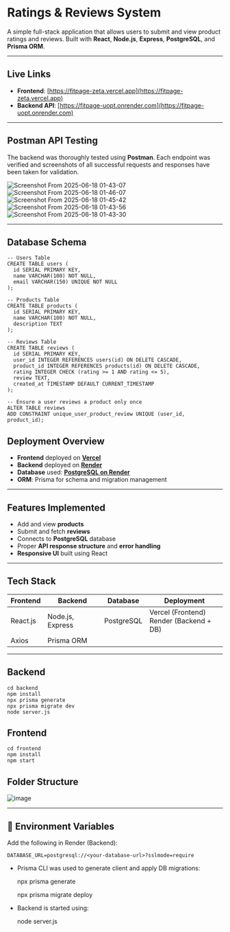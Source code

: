 #  Ratings & Reviews System

A simple full-stack application that allows users to submit and view product ratings and reviews. Built with **React**, **Node.js**, **Express**, **PostgreSQL**, and **Prisma ORM**.

---

##  Live Links

- **Frontend**: [https://fitpage-zeta.vercel.app](https://fitpage-zeta.vercel.app)
- **Backend API**: [https://fitpage-uopt.onrender.com](https://fitpage-uopt.onrender.com)

---

##  Postman API Testing

The backend was thoroughly tested using **Postman**. Each endpoint was verified and screenshots of all successful requests and responses have been taken for validation.

![Screenshot From 2025-06-18 01-43-07](https://github.com/user-attachments/assets/242b94f1-4ae6-4997-a8b6-eff6dbfa39ab)
![Screenshot From 2025-06-18 01-46-07](https://github.com/user-attachments/assets/09c1679c-0650-4d0d-acf3-b58dd90600f1)
![Screenshot From 2025-06-18 01-45-42](https://github.com/user-attachments/assets/1fe797a5-d99d-4a32-bf3c-e4959b7e2e15)
![Screenshot From 2025-06-18 01-43-56](https://github.com/user-attachments/assets/3f8f2fdb-48f0-4a49-b0d9-6e6925197104)
![Screenshot From 2025-06-18 01-43-30](https://github.com/user-attachments/assets/b36c4fcd-7898-4cb2-ae64-1afc24dd967e)


---

## Database Schema
```
-- Users Table
CREATE TABLE users (
  id SERIAL PRIMARY KEY,
  name VARCHAR(100) NOT NULL,
  email VARCHAR(150) UNIQUE NOT NULL
);

-- Products Table
CREATE TABLE products (
  id SERIAL PRIMARY KEY,
  name VARCHAR(100) NOT NULL,
  description TEXT
);

-- Reviews Table
CREATE TABLE reviews (
  id SERIAL PRIMARY KEY,
  user_id INTEGER REFERENCES users(id) ON DELETE CASCADE,
  product_id INTEGER REFERENCES products(id) ON DELETE CASCADE,
  rating INTEGER CHECK (rating >= 1 AND rating <= 5),
  review TEXT,
  created_at TIMESTAMP DEFAULT CURRENT_TIMESTAMP
);

-- Ensure a user reviews a product only once
ALTER TABLE reviews
ADD CONSTRAINT unique_user_product_review UNIQUE (user_id, product_id);
```

##  Deployment Overview

- **Frontend** deployed on [**Vercel**](https://vercel.com)
- **Backend** deployed on [**Render**](https://render.com)
- **Database** used: [**PostgreSQL on Render**](https://render.com)
- **ORM**: Prisma for schema and migration management

---

##  Features Implemented

- Add and view **products**
- Submit and fetch **reviews**
- Connects to **PostgreSQL** database
- Proper **API response structure** and **error handling**
- **Responsive UI** built using React

---

##  Tech Stack

| Frontend        | Backend          | Database     | Deployment      |
|----------------|------------------|--------------|-----------------|
| React.js       | Node.js, Express | PostgreSQL   | Vercel (Frontend)<br>Render (Backend + DB) |
| Axios          | Prisma ORM       |              |                 |

---

## Backend
```
cd backend
npm install
npx prisma generate
npx prisma migrate dev
node server.js
```
## Frontend
```
cd frontend
npm install
npm start
```

##  Folder Structure
![image](https://github.com/user-attachments/assets/4485236b-fe58-4050-9c79-e845acec6639)



---

## 📄 Environment Variables

Add the following in Render (Backend):

```env
DATABASE_URL=postgresql://<your-database-url>?sslmode=require

```
- Prisma CLI was used to generate client and apply DB migrations:

   npx prisma generate

   npx prisma migrate deploy

- Backend is started using:
  
   node server.js



